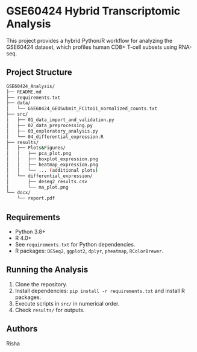 # GSE60424 Hybrid Transcriptomic Analysis

This project provides a hybrid Python/R workflow for analyzing the GSE60424 dataset, which profiles human CD8+ T-cell subsets using RNA-seq.

## Project Structure
```bash 
GSE60424_Analysis/
├── README.md
├── requirements.txt
├── data/
│   └── GSE60424_GEOSubmit_FC1to11_normalized_counts.txt
├── src/
│   ├── 01_data_import_and_validation.py
│   ├── 02_data_preprocessing.py
│   ├── 03_exploratory_analysis.py
│   └── 04_differential_expression.R
├── results/
│   ├── Plots&Figures/
│   │   ├── pca_plot.png
│   │   ├── boxplot_expression.png
│   │   ├── heatmap_expression.png
│   │   └── ... (additional plots)
│   └── differential_expression/
│       ├── deseq2_results.csv
│       └── ma_plot.png
└── docx/
    └── report.pdf
```

## Requirements

- Python 3.8+
- R 4.0+
- See `requirements.txt` for Python dependencies.
- R packages: `DESeq2`, `ggplot2`, `dplyr`, `pheatmap`, `RColorBrewer`.

## Running the Analysis

1. Clone the repository.
2. Install dependencies: `pip install -r requirements.txt` and install R packages.
3. Execute scripts in `src/` in numerical order.
4. Check `results/` for outputs.

## Authors

Risha
